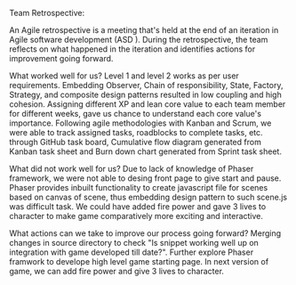 Team Retrospective:

An Agile retrospective is a meeting that's held at the end of an iteration in Agile software development (ASD ). 
During the retrospective, the team reflects on what happened in the iteration and identifies actions for improvement going forward.

What worked well for us?
	Level 1 and level 2 works as per user requirements.
	Embedding Observer, Chain of responsibility, State, Factory, Strategy, and composite design patterns resulted in low coupling and high cohesion.
	Assigning different XP and lean core value to each team member for different weeks, gave us chance to understand each core value's importance.
	Following agile methodologies with Kanban and Scrum, we were able to track assigned tasks, roadblocks to complete tasks, etc. through GitHub task board, Cumulative flow diagram generated from Kanban task sheet and Burn down chart generated from Sprint task sheet. 
	
	
What did not work well for us?
	Due to lack of knowledge of Phaser framework, we were not able to desing front page to give start and pause.  
	Phaser provides inbuilt functionality to create javascript file for scenes based on canvas of scene, thus embedding design pattern to such scene.js was difficult task.
	We could have added fire power and gave 3 lives to character to make game comparatively more exciting and interactive.
	
	
What actions can we take to improve our process going forward?
	Merging changes in source directory to check "Is snippet working well up on integration with game developed till date?".
	Further explore Phaser framwork to develope high level game starting page.
	In next version of game, we can add fire power and give 3 lives to character.
	
	
	